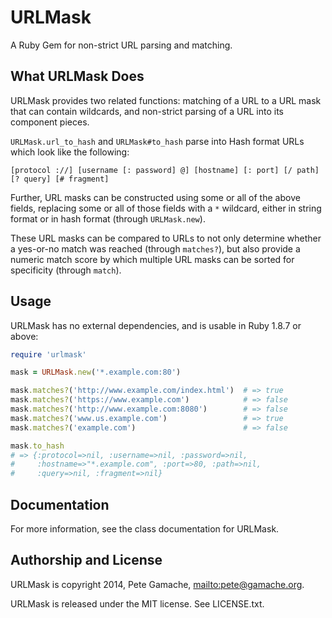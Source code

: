 # URLMask

A Ruby Gem for non-strict URL parsing and matching.

## What URLMask Does

URLMask provides two related functions: matching of a URL to a URL mask
that can contain wildcards, and non-strict parsing of a URL into its
component pieces.

`URLMask.url_to_hash` and `URLMask#to_hash` parse into Hash format URLs
which look like the following:
 
```
[protocol ://] [username [: password] @] [hostname] [: port] [/ path] [? query] [# fragment]
```

Further, URL masks can be constructed using some or all of the above
fields, replacing some or all of those fields with a `*` wildcard,
either in string format or in hash format (through `URLMask.new`).

These URL masks can be compared to URLs to not only determine whether a
yes-or-no match was reached (through `matches?`), but also provide a
numeric match score by which multiple URL masks can be sorted for
specificity (through `match`).

## Usage

URLMask has no external dependencies, and is usable in Ruby 1.8.7 or above:

```ruby
require 'urlmask'

mask = URLMask.new('*.example.com:80')

mask.matches?('http://www.example.com/index.html')  # => true
mask.matches?('https://www.example.com')            # => false
mask.matches?('http://www.example.com:8080')        # => false
mask.matches?('www.us.example.com')                 # => true
mask.matches?('example.com')                        # => false

mask.to_hash
# => {:protocol=>nil, :username=>nil, :password=>nil,
#     :hostname=>"*.example.com", :port=>80, :path=>nil, 
#     :query=>nil, :fragment=>nil}
```

## Documentation

For more information, see the class documentation for URLMask.

## Authorship and License

URLMask is copyright 2014, Pete Gamache,
[mailto:pete@gamache.org](pete@gamache.org).

URLMask is released under the MIT license.  See LICENSE.txt.

